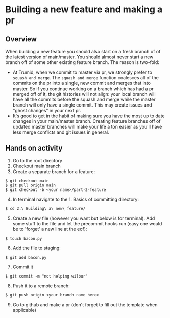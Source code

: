 # Building a new feature and making a pr
## Overview
When building a new feature you should also start on a fresh branch of of the latest version of main/master. You should almost never start a new branch off of some other existing feature branch. The reason is two-fold:

- At Trumid, when we commit to master via pr, we strongly prefer to `squash and merge`. The `squash and merge` function coalesces all of the commits on the pr into a single, new commit and merges that into master. So if you continue working on a branch which has had a pr merged off of it, the git histories will not align: your local branch will have all the commits before the squash and merge while the master branch will only have a single commit. This may create issues and "ghost changes" in your next pr.
- It's good to get in the habit of making sure you have the most up to date changes in your main/master branch. Creating feature branches off of updated master branches will make your life a ton easier as you'll have less merge conflicts and git issues in general.

## Hands on activity
1. Go to the root directory
2. Checkout main branch
3. Create a separate branch for a feature:
```shell
$ git checkout main
$ git pull origin main
$ git checkout -b <your name>/part-2-feature
```
4. In terminal navigate to the 1. Basics of committing directory:
```shell
$ cd 2.\ Building\ a\ new\ feature/
```
5. Create a new file (however you want but below is for terminal). Add some stuff to the file and let the precommit hooks run (easy one would be to 'forget' a new line at the eof):
```shell
$ touch bacon.py
```
6. Add the file to staging:
```shell
$ git add bacon.py
```
7. Commit it
```shell
$ git commit -m "not helping wilbur"
```
8. Push it to a remote branch:
```shell
$ git push origin <your branch name here>
```
9. Go to github and make a pr (don't forget to fill out the template when applicable)
